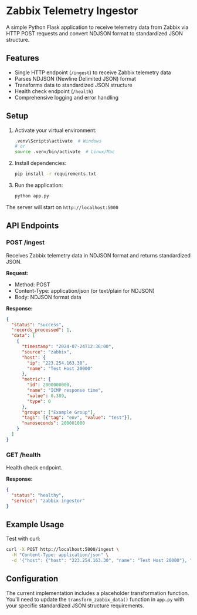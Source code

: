 # Zabbix Telemetry Ingestor

A simple Python Flask application to receive telemetry data from Zabbix via HTTP POST requests and convert NDJSON format to standardized JSON structure.

## Features

- Single HTTP endpoint (`/ingest`) to receive Zabbix telemetry data
- Parses NDJSON (Newline Delimited JSON) format
- Transforms data to standardized JSON structure
- Health check endpoint (`/health`)
- Comprehensive logging and error handling

## Setup

1. Activate your virtual environment:
   ```bash
   .venv\Scripts\activate  # Windows
   # or
   source .venv/bin/activate  # Linux/Mac
   ```

2. Install dependencies:
   ```bash
   pip install -r requirements.txt
   ```

3. Run the application:
   ```bash
   python app.py
   ```

The server will start on `http://localhost:5000`

## API Endpoints

### POST /ingest
Receives Zabbix telemetry data in NDJSON format and returns standardized JSON.

**Request:**
- Method: POST
- Content-Type: application/json (or text/plain for NDJSON)
- Body: NDJSON format data

**Response:**
```json
{
  "status": "success",
  "records_processed": 1,
  "data": [
    {
      "timestamp": "2024-07-24T12:36:00",
      "source": "zabbix",
      "host": {
        "ip": "223.254.163.30",
        "name": "Test Host 20000"
      },
      "metric": {
        "id": 2000000000,
        "name": "ICMP response time",
        "value": 0.389,
        "type": 0
      },
      "groups": ["Example Group"],
      "tags": [{"tag": "env", "value": "test"}],
      "nanoseconds": 200001000
    }
  ]
}
```

### GET /health
Health check endpoint.

**Response:**
```json
{
  "status": "healthy",
  "service": "zabbix-ingestor"
}
```

## Example Usage

Test with curl:
```bash
curl -X POST http://localhost:5000/ingest \
  -H "Content-Type: application/json" \
  -d '{"host": {"host": "223.254.163.30", "name": "Test Host 20000"}, "groups": ["Example Group"], "item_tags": [{"tag": "env", "value": "test"}], "itemid": 2000000000, "name": "ICMP response time", "clock": 1721818560, "ns": 200001000, "value": 0.389, "type": 0}'
```

## Configuration

The current implementation includes a placeholder transformation function. You'll need to update the `transform_zabbix_data()` function in `app.py` with your specific standardized JSON structure requirements.

